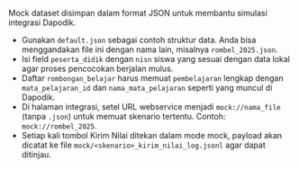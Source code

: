 Mock dataset disimpan dalam format JSON untuk membantu simulasi integrasi Dapodik.

- Gunakan `default.json` sebagai contoh struktur data. Anda bisa menggandakan file ini dengan nama lain, misalnya `rombel_2025.json`.
- Isi field `peserta_didik` dengan `nisn` siswa yang sesuai dengan data lokal agar proses pencocokan berjalan mulus.
- Daftar `rombongan_belajar` harus memuat `pembelajaran` lengkap dengan `mata_pelajaran_id` dan `nama_mata_pelajaran` seperti yang muncul di Dapodik.
- Di halaman integrasi, setel URL webservice menjadi `mock://nama_file` (tanpa `.json`) untuk memuat skenario tertentu. Contoh: `mock://rombel_2025`.
- Setiap kali tombol Kirim Nilai ditekan dalam mode mock, payload akan dicatat ke file `mock/<skenario>_kirim_nilai_log.jsonl` agar dapat ditinjau.
